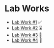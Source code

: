# Lab Works
- [Lab Work #1](https://github.com/foliageh/itmo-blps-labs/tree/lab1) ✅
- [Lab Work #2](https://github.com/foliageh/itmo-blps-labs/tree/lab2) ⌛
- [Lab Work #3](https://github.com/foliageh/itmo-blps-labs/tree/lab3) 👀
- [Lab Work #4](https://github.com/foliageh/itmo-blps-labs/tree/lab4) 👀

